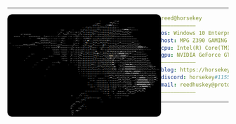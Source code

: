<hr>

<img align="left" src="coldy.png" width="350" /> 

```yaml
reed@horsekey
———————————
os: Windows 10 Enterprise x86-64
host: MPG Z390 GAMING EDGE AC (MS-7B17)
cpu: Intel(R) Core(TM) i9-9900K CPU @ 3.60GHz 3.60 GHz
gpu: NVIDIA GeForce GTX 970 :crying_cat_face:
———————————
blog: https://horsekey.fish
discord: horsekey#1155
mail: reedhuskey@proton.me
———————————
```

<hr>
